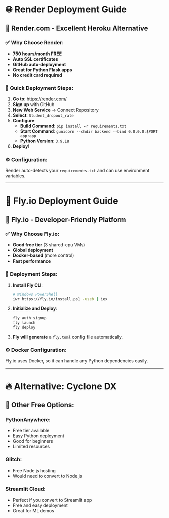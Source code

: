 # 🌐 Render Deployment Guide

## 🎯 Render.com - Excellent Heroku Alternative

### ✅ Why Choose Render:
- **750 hours/month FREE**
- **Auto SSL certificates** 
- **GitHub auto-deployment**
- **Great for Python Flask apps**
- **No credit card required**

### 🚀 Quick Deployment Steps:

1. **Go to**: https://render.com/
2. **Sign up** with GitHub
3. **New Web Service** → Connect Repository
4. **Select**: `Student_dropout_rate`
5. **Configure**:
   - **Build Command**: `pip install -r requirements.txt`
   - **Start Command**: `gunicorn --chdir backend --bind 0.0.0.0:$PORT app:app`
   - **Python Version**: `3.9.18`
6. **Deploy**!

### ⚙️ Configuration:
Render auto-detects your `requirements.txt` and can use environment variables.

---

# 🚁 Fly.io Deployment Guide

## 🎯 Fly.io - Developer-Friendly Platform

### ✅ Why Choose Fly.io:
- **Good free tier** (3 shared-cpu VMs)
- **Global deployment**
- **Docker-based** (more control)
- **Fast performance**

### 🚀 Deployment Steps:

1. **Install Fly CLI**:
   ```bash
   # Windows PowerShell
   iwr https://fly.io/install.ps1 -useb | iex
   ```

2. **Initialize and Deploy**:
   ```bash
   fly auth signup
   fly launch
   fly deploy
   ```

3. **Fly will generate** a `fly.toml` config file automatically.

### ⚙️ Docker Configuration:
Fly.io uses Docker, so it can handle any Python dependencies easily.

---

# 🔥 Alternative: Cyclone DX

## 🎯 Other Free Options:

### **PythonAnywhere**:
- Free tier available
- Easy Python deployment  
- Good for beginners
- Limited resources

### **Glitch**:
- Free Node.js hosting
- Would need to convert to Node.js

### **Streamlit Cloud**:
- Perfect if you convert to Streamlit app
- Free and easy deployment
- Great for ML demos